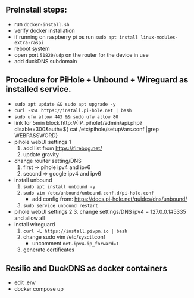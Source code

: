 ## PreInstall steps:
- run ```docker-install.sh```
- verify docker installation
- if running on raspberry pi os run ```sudo apt install linux-modules-extra-raspi```
- reboot system
- open port ```51820/udp``` on the router for the device in use
- add duckDNS subdomain

## Procedure for PiHole + Unbound + Wireguard as installed service. 
- ```sudo apt update && sudo apt upgrade -y```
- ```curl -sSL https://install.pi-hole.net | bash```
- ```sudo ufw allow 443 && sudo ufw allow 80```
- link for 5min block
http://{IP_pihole}/admin/api.php?disable=300&auth=${ cat /etc/pihole/setupVars.conf |grep WEBPASSWORD}
- pihole webUI settings 1
    1. add list from https://firebog.net/ 
    2. update gravity
- change rouiter setting/DNS
    1. first => pihole ipv4 and ipv6
    2. second => google ipv4 and ipv6
- install unbound
    1. ```sudo apt install unbound -y```
    2. ```sudo vim /etc/unbound/unbound.conf.d/pi-hole.conf```
        - add config from: https://docs.pi-hole.net/guides/dns/unbound/
    3. ```sudo service unbound restart```
- pihole webUI settings 2
    3. change settings/DNS  ipv4 = 127.0.0.1#5335 and allow all
- install wireguard 
    1. ```curl -L https://install.pivpn.io | bash```
    2. change sudo vim /etc/sysctl.conf
        - uncomment ```net.ipv4.ip_forward=1```
    3. generate certificates

## Resilio and DuckDNS as docker containers
- edit .env
- docker compose up
